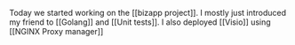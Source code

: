 Today we started working on the [[bizapp project]]. I mostly just introduced my friend to [[Golang]] and [[Unit tests]]. I also deployed [[Visio]] using [[NGINX Proxy manager]] 